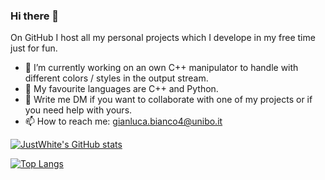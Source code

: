 ### Hi there 👋
On GitHub I host all my personal projects which I develope in my free time just for fun.
- 🔭 I’m currently working on an own C++ manipulator to handle with different colors / styles in the output stream.
- 🌱 My favourite languages are C++ and Python.
- 💬 Write me DM if you want to collaborate with one of my projects or if you need help with yours.
- 📫 How to reach me: gianluca.bianco4@unibo.it

[![JustWhite's GitHub stats](https://github-readme-stats.vercel.app/api?username=JustWhit3&show_icons=true)](https://github.com/JustWhit3/github-readme-stats)

[![Top Langs](https://github-readme-stats.vercel.app/api/top-langs/?username=JustWhit3&langs_count=10&layout=compact)](https://github.com/JustWhit3/github-readme-stats)

